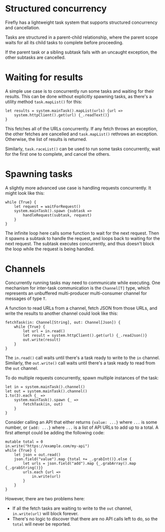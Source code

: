 # Structured concurrency

Firefly has a lightweight task system that supports structured concurrency and cancellation. 

Tasks are structured in a parent-child relationship, where the parent scope waits for all its child tasks to complete before proceeding.

If the parent task or a sibling subtask fails with an uncaught exception, the other subtasks are cancelled.


# Waiting for results

A simple use case is to concurrently run some tasks and waiting for their results.
This can be done without explicitly spawning tasks, as there's a utility method `task.mapList()` for this:

```firefly
let results = system.mainTask().mapList(urls) {url =>
    system.httpClient().get(url) {_.readText()}
}
```

This fetches all of the URLs concurrently. 
If any fetch throws an exception, the other fetches are cancelled and `task.mapList()` rethrows an exception. 
Otherwise, the list of results is returned.

Similarly, `task.raceList()` can be used to run some tasks concurrently, wait for the first one to complete, and cancel the others.


# Spawning tasks

A slightly more advanced use case is handling requests concurrently. It might look like this:

```firefly
while {True} {
    let request = waitForRequest()
    system.mainTask().spawn {subtask =>
        handleRequest(subtask, request)
    }
}
```

The infinite loop here calls some function to wait for the next request.
Then it spawns a subtask to handle the request, and loops back to waiting for the next request.
The subtask executes concurrently, and thus doesn't block the loop while the request is being handled.


# Channels

Concurrently running tasks may need to communicate while executing.
One mechanism for inter-task communication is the `Channel[T]` type, which represents an unbuffered multi-producer multi-consumer channel for messages of type `T`.

A function to read URLs from a channel, fetch JSON from those URLs, and write the results to another channel could look like this:

```firefly
fetchTask(in: Channel[String], out: Channel[Json]) {
    while {True} {
        let url = in.read()
        let result = system.httpClient().get(url) {_.readJson()}
        out.write(result)
    }
}
```

The `in.read()` call waits until there's a task ready to write to the `in` channel.
Similarly, the `out.write()` call waits until there's a task ready to read from the `out` channel.

To do multiple requests concurrently, spawn multiple instances of the task:

```firefly
let in = system.mainTask().channel()
let out = system.mainTask().channel()
1.to(3).each {_ => 
    system.mainTask().spawn {_ =>
        fetchTask(in, out)
    }
}
```

Consider calling an API that either returns `{value: ...}` where `...` is some number, or `{add: ...}` where `...` is a list of API URLs to add up to a total.
A first attempt could be adding the following code:

```firefly
mutable total = 0
in.write("https://example.com/my-api")
while {True} {
    let json = out.read()
    json.field("value").map {total += _.grabInt()}.else {
        let urls = json.field("add").map {_.grabArray().map {_.grabString()}}
        urls.each {url =>
            in.write(url)
        }
    }
}
```

However, there are two problems here:

 * If all the fetch tasks are waiting to write to the `out` channel, `in.write(url)` will block forever.
 * There's no logic to discover that there are no API calls left to do, so the `total` will never be reported.
